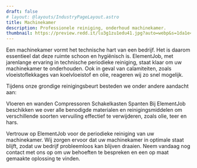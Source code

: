```yaml
---
draft: false
# layout: @layouts/IndustryPageLayout.astro
title: Machinekamer
description: Professionele reiniging, onderhoud machinekamer.
thumbnail: https://preview.redd.it/lu3g1zu1edu41.jpg?auto=webp&s=1da1e484c67c2fcae87529731d2fa37ceecd61bc
---
```


Een machinekamer vormt het technische hart van een bedrijf. Het is daarom essentieel dat deze ruimte schoon en hygiënisch is. ElementJob, met jarenlange ervaring in technische periodieke reiniging, staat klaar om uw machinekamer te onderhouden. Ook in geval van calamiteiten, zoals vloeistoflekkages van koelvloeistof en olie, reageren wij zo snel mogelijk.

Tijdens onze grondige reinigingsbeurt besteden we onder andere aandacht aan:

Vloeren en wanden
Compressoren
Schakelkasten
Spanten
Bij ElementJob beschikken we over alle benodigde materialen en reinigingsmiddelen om verschillende soorten vervuiling effectief te verwijderen, zoals olie, teer en hars.

Vertrouw op ElementJob voor de periodieke reiniging van uw machinekamer. Wij zorgen ervoor dat uw machinekamer in optimale staat blijft, zodat uw bedrijf probleemloos kan blijven draaien. Neem vandaag nog contact met ons op om uw behoeften te bespreken en een op maat gemaakte oplossing te vinden.

